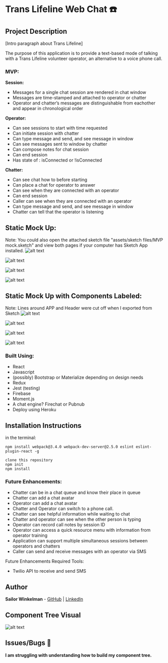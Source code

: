 # **Trans Lifeline Web Chat** ☎️

## Project Description
[Intro paragraph about Trans Lifeline]

The  purpose of this application is to provide a text-based mode of talking with a Trans Lifeline volunteer operator, an alternative to a voice phone call.

### MVP:
**Session:**
* Messages for a single chat session are rendered in chat window
* Messages are time-stamped and attached to operator or chatter
* Operator and chatter’s messages are distinguishable from eachother and appear in chronological order

**Operator:**
* Can see sessions to start with time requested
* Can initiate session with chatter
* Can type message and send, and see message in window
* Can see messages sent to window by chatter
* Can compose notes for chat session
* Can end session
* Has state of : isConnected or !isConnected

**Chatter:**
* Can see chat how to before starting
* Can place a chat for operator to answer
* Can see when they are connected with an operator
* Can end session
* Caller can see when they are connected with an operator
* Can type message and send, and see message in window
* Chatter can tell that the operator is listening

## Static Mock Up:
Note: You could also open the attached sketch file "assets/sketch files/MVP mock.sketch" and view both pages if your computer has Sketch App installed.
![alt text](src/assets/images/Chatter1.png)

![alt text](src/assets/images/Chatter2.png)

![alt text](src/assets/images/Operator1.png)

![alt text](src/assets/images/Operator2.png)

## Static Mock Up with Components Labeled:
Note: Lines around APP and Header were cut off when I exported from Sketch
![alt text](src/assets/images/Chatter1L.png)

![alt text](src/assets/images/Chatter2L.png)

![alt text](src/assets/images/Operator1L.png)

![alt text](src/assets/images/Operator2L.png)

### Built Using:

* React
* Javascript
* (possibly) Bootstrap or Materialize depending on design needs
* Redux
* Jest (testing)
* Firebase
* Moment.js
* A chat engine? Firechat or Pubnub
* Deploy using Heroku


## Installation Instructions
in the terminal:
```
npm install webpack@3.4.0 webpack-dev-server@2.5.0 eslint eslint-plugin-react -g

clone this repository
npm init
npm install
```
### Future Enhancements:
* Chatter can be in a chat queue and know their place in queue
* Chatter can add a chat avatar
* Operator can add a chat avatar
* Chatter and Operator can switch to a phone call.
* Chatter can see helpful information while waiting to chat
* Chatter and operator can see when the other person is typing
* Operator can record call notes by session ID
* Operator can access a quick resource menu with information from operator training
* Application can support multiple simultaneous sessions between operators and chatters
* Caller can send and receive messages with an operator via SMS

Future Enhancements Required Tools:
* Twilio API to receive and send SMS

## Author
**Sailor Winkelman** - [GitHub](https://github.com/sailor27) | [LinkedIn](https://www.linkedin.com/in/sailor-winkelman-62429152)

## Component Tree Visual
![alt text](src/assets/images/ComponentTree.png)

## Issues/Bugs 🐛
**I am struggling with understanding how to build my component tree.**
